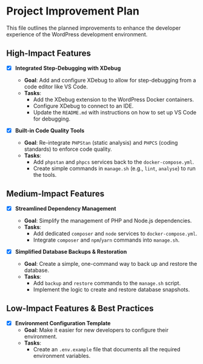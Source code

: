 # Project Improvement Plan

This file outlines the planned improvements to enhance the developer experience of the WordPress development environment.

## High-Impact Features

- [x] **Integrated Step-Debugging with XDebug**
  - **Goal**: Add and configure XDebug to allow for step-debugging from a code editor like VS Code.
  - **Tasks**:
    - Add the XDebug extension to the WordPress Docker containers.
    - Configure XDebug to connect to an IDE.
    - Update the `README.md` with instructions on how to set up VS Code for debugging.

- [x] **Built-in Code Quality Tools**
  - **Goal**: Re-integrate `PHPStan` (static analysis) and `PHPCS` (coding standards) to enforce code quality.
  - **Tasks**:
    - Add `phpstan` and `phpcs` services back to the `docker-compose.yml`.
    - Create simple commands in `manage.sh` (e.g., `lint`, `analyse`) to run the tools.

## Medium-Impact Features

- [x] **Streamlined Dependency Management**
  - **Goal**: Simplify the management of PHP and Node.js dependencies.
  - **Tasks**:
    - Add dedicated `composer` and `node` services to `docker-compose.yml`.
    - Integrate `composer` and `npm`/`yarn` commands into `manage.sh`.

- [x] **Simplified Database Backups & Restoration**
  - **Goal**: Create a simple, one-command way to back up and restore the database.
  - **Tasks**:
    - Add `backup` and `restore` commands to the `manage.sh` script.
    - Implement the logic to create and restore database snapshots.

## Low-Impact Features & Best Practices

- [x] **Environment Configuration Template**
  - **Goal**: Make it easier for new developers to configure their environment.
  - **Tasks**:
    - Create an `.env.example` file that documents all the required environment variables.
